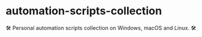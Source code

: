 # automation-scripts-collection
🛠 Personal automation scripts collection on Windows, macOS and Linux. 🛠
